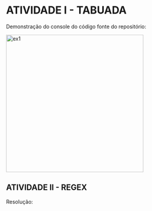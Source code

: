 # ATIVIDADE I - TABUADA

Demonstração do console do código fonte do repositório:

<img width="374" alt="ex1" src="https://user-images.githubusercontent.com/94724021/190700434-0dd3c1cf-72bf-49e1-b289-5107e0f943d1.png">

## ATIVIDADE II - REGEX

  Resolução:
